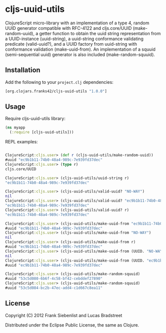 # cljs-uuid-utils

ClojureScript micro-library with an implementation of a type 4, random UUID generator 
compatible with RFC-4122 and cljs.core/UUID (make-random-uuid), 
a getter function to obtain the uuid string representation from a UUID-instance 
(uuid-string), a uuid-string conformance validating predicate (valid-uuid?), 
and a UUID factory from uuid-string with conformance validation (make-uuid-from). 
An implementation of a squuid (semi-sequential uuid) generator is also included (make-random-squuid).

## Installation

Add the following to your `project.clj` dependencies:

```clojure
[org.clojars.franks42/cljs-uuid-utils "1.0.0"]
```

## Usage

Require cljs-uuid-utils library:

```clojure
(ns myapp
  (:require [cljs-uuid-utils]))
```

REPL examples:

```clojure

ClojureScript:cljs.user> (def r (cljs-uuid-utils/make-random-uuid))
#uuid "ec9b1b11-74b0-48a4-989c-7e939fd37dec"
ClojureScript:cljs.user> (type r)
cljs.core/UUID

ClojureScript:cljs.user> (cljs-uuid-utils/uuid-string r)
"ec9b1b11-74b0-48a4-989c-7e939fd37dec"

ClojureScript:cljs.user> (cljs-uuid-utils/valid-uuid? "NO-WAY")
nil
ClojureScript:cljs.user> (cljs-uuid-utils/valid-uuid? "ec9b1b11-74b0-48a4-989c-7e939fd37dec")
"ec9b1b11-74b0-48a4-989c-7e939fd37dec"
ClojureScript:cljs.user> (cljs-uuid-utils/valid-uuid? r)
"ec9b1b11-74b0-48a4-989c-7e939fd37dec"

ClojureScript:cljs.user> (cljs-uuid-utils/make-uuid-from "ec9b1b11-74b0-48a4-989c-7e939fd37dec")
#uuid "ec9b1b11-74b0-48a4-989c-7e939fd37dec"
ClojureScript:cljs.user> (cljs-uuid-utils/make-uuid-from "NO-WAY")
nil
ClojureScript:cljs.user> (cljs-uuid-utils/make-uuid-from r)
#uuid "ec9b1b11-74b0-48a4-989c-7e939fd37dec"
ClojureScript:cljs.user> (cljs-uuid-utils/make-uuid-from (UUID. "NO-WAY"))
nil
ClojureScript:cljs.user> (cljs-uuid-utils/make-uuid-from (UUID. "ec9b1b11-74b0-48a4-989c-7e939fd37dec"))
#uuid "ec9b1b11-74b0-48a4-989c-7e939fd37dec"

ClojureScript:cljs.user> (cljs-uuid-utils/make-random-squuid)
#uuid "53c5d080-6b6f-4c58-bf42-cebddef27890"
ClojureScript:cljs.user> (cljs-uuid-utils/make-random-squuid)
#uuid "53c5d084-bc2b-47ec-add4-c1d667c8ea11"

```


## License

Copyright (C) 2012 Frank Siebenlist and Lucas Bradstreet

Distributed under the Eclipse Public License, the same as Clojure.
